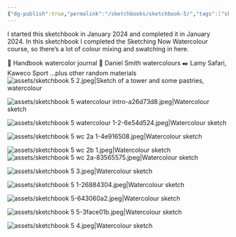 ```yaml
---
{"dg-publish":true,"permalink":"/sketchbooks/sketchbook-5/","tags":["sketchbooks"],"noteIcon":"","created":"2024-03-30"}
---
```


I started this sketchbook in January 2024 and completed it in January 2024. In this sketchbook I completed the Sketching Now Watercolour course, so there’s a lot of colour mixing and swatching in here.

📖 Handbook watercolor journal
🎨 Daniel Smith watercolours 
✒️ Lamy Safari, Kaweco Sport 
...plus other random materials
![assets/sketchbook 5 2.jpeg|Sketch of a tower and some pastries, watercolour](/img/user/assets/sketchbook%205%202.jpeg)

![assets/sketchbook 5 watercolour intro-a26d73d8.jpeg|Watercolour sketch](/img/user/assets/sketchbook%205%20watercolour%20intro-a26d73d8.jpeg)


![assets/sketchbook 5 watercolour 1-2-6e54d524.jpeg|Watercolour sketch](/img/user/assets/sketchbook%205%20watercolour%201-2-6e54d524.jpeg)

![assets/sketchbook 5 wc 2a 1-4e916508.jpeg|Watercolour sketch](/img/user/assets/sketchbook%205%20wc%202a%201-4e916508.jpeg)

![assets/sketchbook 5 wc 2b 1.jpeg|Watercolour sketch](/img/user/assets/sketchbook%205%20wc%202b%201.jpeg)
![assets/sketchbook 5 wc 2a-83565575.jpeg|Watercolour sketch ](/img/user/assets/sketchbook%205%20wc%202a-83565575.jpeg)

![assets/sketchbook 5 3.jpeg|Watercolour sketch ](/img/user/assets/sketchbook%205%203.jpeg)

![assets/sketchbook 5 1-26884304.jpeg|Watercolour sketch ](/img/user/assets/sketchbook%205%201-26884304.jpeg)

![assets/sketchbook 5-643060a2.jpeg|Watercolour sketch ](/img/user/assets/sketchbook%205-643060a2.jpeg)

![assets/sketchbook 5 5-3face01b.jpeg|Watercolour sketch ](/img/user/assets/sketchbook%205%205-3face01b.jpeg)

![assets/sketchbook 5 4.jpeg|Watercolour sketch ](/img/user/assets/sketchbook%205%204.jpeg)